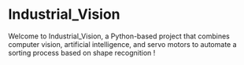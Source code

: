 # Industrial_Vision
Welcome to Industrial_Vision, a Python-based project that combines computer vision,  artificial intelligence, and servo motors to automate a sorting process  based on shape recognition !
